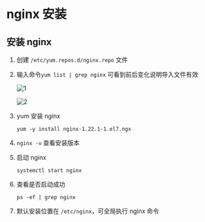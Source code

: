 # nginx 安装

## 安装 nginx

1. 创建 `/etc/yum.repos.d/nginx.repo` 文件

2. 输入命令`yum list | grep nginx` 可看到前后变化说明导入文件有效

   ![1](F:\linux中间件\nginx\1.jpg)

   ![2](F:\linux中间件\nginx\2.jpg)

3. yum 安装 nginx 

   `yum -y install nginx-1.22.1-1.el7.ngx`

4. `nginx -v` 查看安装版本

5. 启动 nginx

   `systemctl start nginx`

6. 查看是否启动成功

   `ps -ef | grep nginx`

7. 默认安装位置在 `/etc/nginx`，可全局执行 nginx 命令
